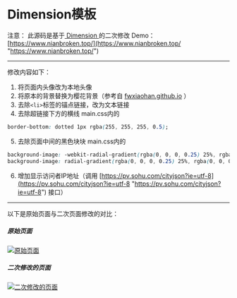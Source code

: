 # Dimension模板
注意：
此源码是基于[ Dimension ](https://html5up.net/dimension " Dimension ")的二次修改
Demo：[https://www.nianbroken.top/](https://www.nianbroken.top/ "https://www.nianbroken.top/")

------------
修改内容如下：
1. 将页面内头像改为本地头像
2. 将原本的背景替换为樱花背景（参考自 [fwxiaohan.github.io](https://github.com/fwxiaohan/fwxiaohan.github.io "fwxiaohan.github.io") ）
3. 去除`<li>`标签的锚点链接，改为文本链接
4. 去除超链接下方的横线
main.css内的
```css
border-bottom: dotted 1px rgba(255, 255, 255, 0.5);
```
5. 去除页面中间的黑色块块
main.css内的
```css
background-image: -webkit-radial-gradient(rgba(0, 0, 0, 0.25) 25%, rgba(0, 0, 0, 0) 55%);
background-image: radial-gradient(rgba(0, 0, 0, 0.25) 25%, rgba(0, 0, 0, 0) 55%);
```
6. 增加显示访问者IP地址（调用 [https://pv.sohu.com/cityjson?ie=utf-8](https://pv.sohu.com/cityjson?ie=utf-8 "https://pv.sohu.com/cityjson?ie=utf-8") 接口）

------------

以下是原始页面与二次页面修改的对比：
##### 原始页面
[![原始页面](https://nianbroken.github.io/Dimension/Dimension01.png "原始页面")](https://html5up.net/dimension "原始页面")
##### 二次修改的页面
[![二次修改的页面](https://nianbroken.github.io/Dimension/Dimension02.gif "二次修改的页面")](https://www.nianbroken.top/ "二次修改的页面")
